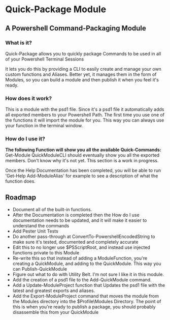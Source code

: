 # Quick-Package Module 
## A Powershell Command-Packaging Module
### What is it?
Quick-Package allows you to quickly package Commands to be used in all of your Powershell Terminal Sessions

It lets you do this by providing a CLI to easily create and manage your own custom functions and Aliases. Better yet, it manages them in the form of Modules, so you can build a module and then publish it when you feel it's ready.

### How does it work?
This is a module with the psd1 file. Since it's a psd1 file it automatically adds all exported members to your Powershell Path. The first time you use one of the functions it will import the module for you. This way you can always use your function in the terminal window.

### How do I use it?
__**The following Function will show you all the available Quick-Commands:**__
Get-Module QuickModuleCLI should eventually show you all the exported members. Don't know why it's not yet. This section is a work in progress.

Once the Help Documentation has been completed, you will be able to run 'Get-Help Add-ModuleAlias' for example to see a description of what the function does.

## Roadmap
* Document all of the built-in functions. 
* After the Documentation is completed then the How do I use documentation needs to be updated, and it will make it easier to understand the commands
* Add Pester Unit Tests
* Do another pass-through at ConvertTo-PowershellEncodedString to make sure it's tested, documented and completely accurate
* Edit this to no longer use $PSScriptRoot, and instead use injected functions private to this Module
* Re-write this so that instead of adding a ModuleFunction, you're creating a QuickModule, and adding to the QuickModule. This way you can Publish-QuickModule
* Figure out what to do with Utility Belt. I'm not sure I like it in this module.
* Add the creation of a psd1 file to the Add-QuickModule command.
* Add a Update-ModuleProject function that Updates the psd1 file with the latest and greatest exports and aliases.
* Add the Export-ModuleProject command that moves the module from the Modules directory into the $Profile\Modules Directory. The point of this is when you're ready to publish a package, you should probably disassemble this from your QuickModule